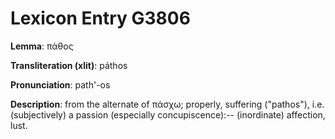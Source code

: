 # Lexicon Entry G3806

**Lemma**: πάθος

**Transliteration (xlit)**: páthos

**Pronunciation**: path'-os

**Description**:
from the alternate of πάσχω; properly, suffering ("pathos"), i.e. (subjectively) a passion (especially concupiscence):-- (inordinate) affection, lust.
